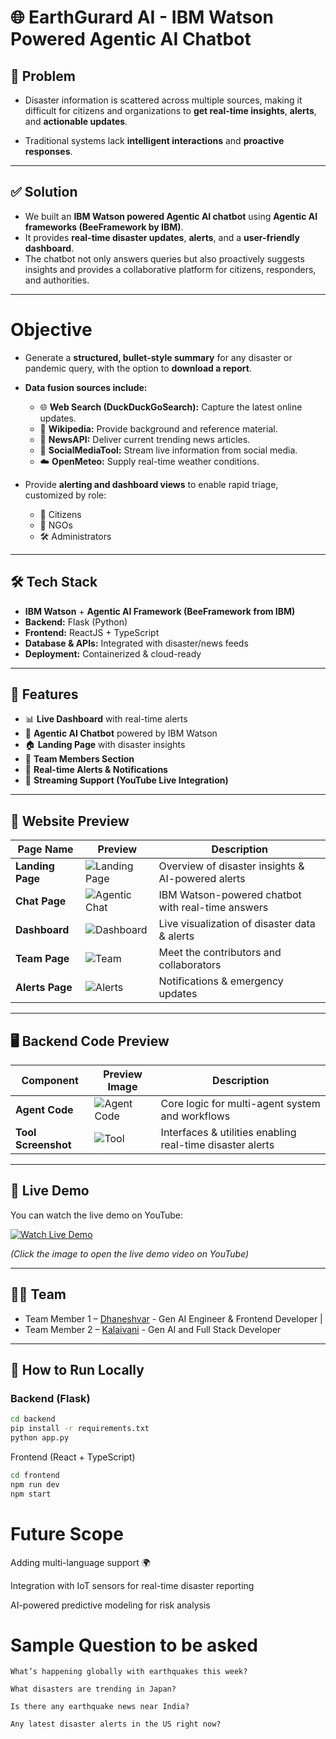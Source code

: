 # 🌐 EarthGurard AI - IBM Watson Powered Agentic AI Chatbot

## 🚨 Problem
- Disaster information is scattered across multiple sources, making it difficult for citizens and organizations to **get real-time insights**, **alerts**, and **actionable updates**.  

- Traditional systems lack **intelligent interactions** and **proactive responses**.

---

## ✅ Solution
- We built an **IBM Watson powered Agentic AI chatbot** using **Agentic AI frameworks (BeeFramework by IBM)**.  
- It provides **real-time disaster updates**, **alerts**, and a **user-friendly dashboard**.  
- The chatbot not only answers queries but also proactively suggests insights and provides a collaborative platform for citizens, responders, and authorities.

---

# Objective
- Generate a **structured, bullet-style summary** for any disaster or pandemic query, with the option to **download a report**.  

- **Data fusion sources include:**
  - 🌐 **Web Search (DuckDuckGoSearch):** Capture the latest online updates.  
  - 📖 **Wikipedia:** Provide background and reference material.  
  - 📰 **NewsAPI:** Deliver current trending news articles.  
  - 💬 **SocialMediaTool:** Stream live information from social media.  
  - ☁️ **OpenMeteo:** Supply real-time weather conditions.  

- Provide **alerting and dashboard views** to enable rapid triage, customized by role:  
  - 👤 Citizens  
  - 🏥 NGOs  
  - 🛠️ Administrators

---

## 🛠️ Tech Stack
- **IBM Watson** + **Agentic AI Framework (BeeFramework from IBM)**
- **Backend:** Flask (Python)
- **Frontend:** ReactJS + TypeScript
- **Database & APIs:** Integrated with disaster/news feeds
- **Deployment:** Containerized & cloud-ready

---

## 🚀 Features
- 📊 **Live Dashboard** with real-time alerts  
- 💬 **Agentic AI Chatbot** powered by IBM Watson  
- 🏠 **Landing Page** with disaster insights  
- 👥 **Team Members Section**  
- 🚨 **Real-time Alerts & Notifications**  
- 📡 **Streaming Support (YouTube Live Integration)**  

---

## 📸 Website Preview

| Page Name       | Preview                                  | Description                                      |
|-----------------|------------------------------------------|--------------------------------------------------|
| **Landing Page** | ![Landing Page](./Images/LandingPage.png)          | Overview of disaster insights & AI-powered alerts |
| **Chat Page**    | ![Agentic Chat](./Images/Chatbot.png)                | IBM Watson-powered chatbot with real-time answers |
| **Dashboard**    | ![Dashboard](images/dashboard.png)      | Live visualization of disaster data & alerts      |
| **Team Page**    | ![Team](images/teammembers.png)                | Meet the contributors and collaborators           |
| **Alerts Page**  | ![Alerts](images/livealerts.png)            | Notifications & emergency updates                 |

---


## 🖥️ Backend Code Preview

| Component        | Preview Image                          | Description                          |
|------------------|----------------------------------------|--------------------------------------|
| **Agent Code**   | ![Agent Code](Images/Bee-Workflow_Agents.png)   | Core logic for multi-agent system and workflows |
| **Tool Screenshot** | ![Tool](Images/CustomAgentTool.png) | Interfaces & utilities enabling real-time disaster alerts |


---

## 🎥 Live Demo
You can watch the live demo on YouTube:  

[![Watch Live Demo](https://img.youtube.com/vi/RxRqzCwhqeE/0.jpg)](https://youtu.be/RxRqzCwhqeE)  

*(Click the image to open the live demo video on YouTube)*


---

## 👨‍💻 Team
- Team Member 1 – [Dhaneshvar](https://www.linkedin.com/in/dhaneshvar/) - Gen AI Engineer  & Frontend Developer | 
- Team Member 2 – [Kalaivani](https://www.linkedin.com/in/kalaivani-mahalatchoumy/) - Gen AI and Full Stack Developer

---

## 🚀 How to Run Locally

### Backend (Flask)
```bash
cd backend
pip install -r requirements.txt
python app.py
```


Frontend (React + TypeScript)

```bash
cd frontend
npm run dev
npm start
```

# Future Scope

Adding multi-language support 🌍

Integration with IoT sensors for real-time disaster reporting

AI-powered predictive modeling for risk analysis

# Sample Question to be asked

    What’s happening globally with earthquakes this week?

    What disasters are trending in Japan?
    
    Is there any earthquake news near India?
    
    Any latest disaster alerts in the US right now?

